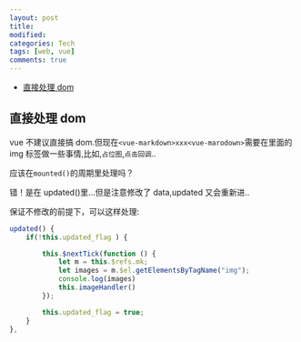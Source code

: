 ```yaml
---
layout: post
title:
modified:
categories: Tech
tags: [web, vue]
comments: true
---
```


<!-- TOC -->

- [直接处理 dom](#直接处理-dom)

<!-- /TOC -->

## 直接处理 dom

vue 不建议直接搞 dom.但现在`<vue-markdown>xxx<vue-marodown>`需要在里面的 img 标签做一些事情,比如,`占位图`,`点击回调`..

应该在`mounted()`的周期里处理吗？

错！是在 updated()里...但是注意修改了 data,updated 又会重新进..

保证不修改的前提下，可以这样处理:

```js
updated() {
    if(!this.updated_flag ) {

        this.$nextTick(function () {
            let m = this.$refs.mk;
            let images = m.$el.getElementsByTagName("img");
            console.log(images)
            this.imageHandler()
        });

        this.updated_flag = true;
    }
},
```
